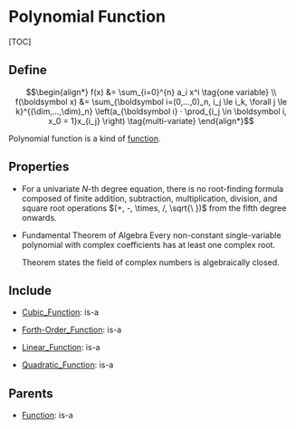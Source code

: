 # Polynomial Function

[TOC]

## Define

$$\begin{align*}
  f(x) &= \sum_{i=0}^{n} a_i x^i  \tag{one variable}  \\
  f(\boldsymbol x) &= \sum_{\boldsymbol i=(0,...,0)_n, i_j \le i_k, \forall j \le k}^{(\dim,...,\dim)_n} \left(a_{\boldsymbol i} · \prod_{i_j \in \boldsymbol i, x_0 = 1}x_{i_j} \right)  \tag{multi-variate}  
\end{align*}$$

Polynomial function is a kind of [function](./Function.md).

## Properties

- For a univariate $N$-th degree equation, there is no root-finding formula composed of finite addition, subtraction, multiplication, division, and square root operations $(+, -, \times, /, \sqrt{\ })$ from the fifth degree onwards.

* Fundamental Theorem of Algebra
  Every non-constant single-variable polynomial with complex coefficients has at least one complex root. 
  
  Theorem states the field of complex numbers is algebraically closed.

## Include

- [Cubic_Function](./Cubic_Function.md): is-a

- [Forth-Order_Function](./Forth-Order_Function.md): is-a

- [Linear_Function](./Linear_Function.md): is-a

- [Quadratic_Function](./Quadratic_Function.md): is-a

## Parents

- [Function](./Function.md): is-a

